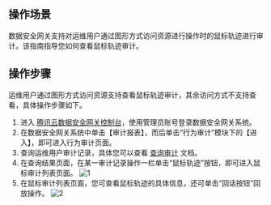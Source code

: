 ## 操作场景
数据安全网关支持对运维用户通过图形方式访问资源进行操作时的鼠标轨迹进行审计。该指南指导您如何查看鼠标轨迹审计。



## 操作步骤
运维用户通过图形方式访问资源支持查看鼠标轨迹审计，其余访问方式不支持查看，具体操作步骤如下。
1. 进入 [腾讯云数据安全网关控制台](https://console.cloud.tencent.com/dasb)，使用管理员账号登录数据安全网关系统。
2. 在数据安全网关系统中单击【审计报表】，而后单击“行为审计”模块下的【进入】，即可进入行为审计页面。
3. 查询运维用户审计记录，具体您可以查看 [查询审计](https://cloud.tencent.com/document/product/1025/32449) 文档。
4. 在查询结果页面，在某一审计记录操作一栏单击“鼠标轨迹”按钮，即可进入鼠标审计列表页面。
![1](https://main.qcloudimg.com/raw/ed5d230c80d8d55109830cc2cbc56f5b.png)
5. 在鼠标审计列表页面，您可查看鼠标轨迹的具体信息，还可单击“回话按钮”回放操作。
![2](https://main.qcloudimg.com/raw/e835bd051d38be4d27586b133b89eea6.png)
